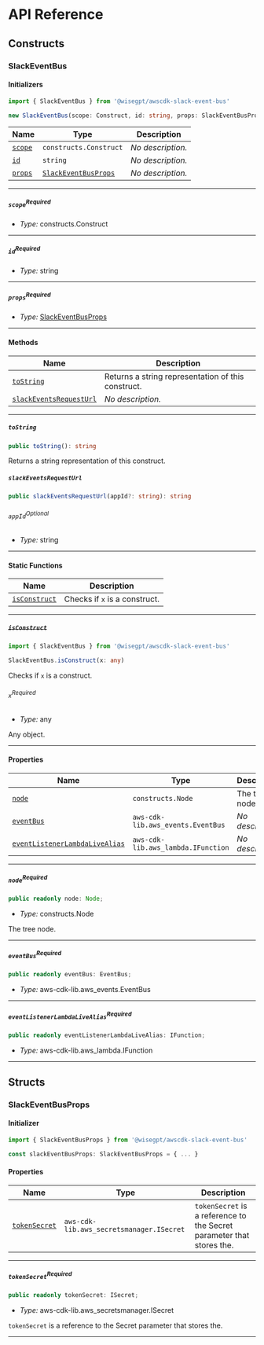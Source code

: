 # API Reference <a name="API Reference" id="api-reference"></a>

## Constructs <a name="Constructs" id="Constructs"></a>

### SlackEventBus <a name="SlackEventBus" id="@wisegpt/awscdk-slack-event-bus.SlackEventBus"></a>

#### Initializers <a name="Initializers" id="@wisegpt/awscdk-slack-event-bus.SlackEventBus.Initializer"></a>

```typescript
import { SlackEventBus } from '@wisegpt/awscdk-slack-event-bus'

new SlackEventBus(scope: Construct, id: string, props: SlackEventBusProps)
```

| **Name** | **Type** | **Description** |
| --- | --- | --- |
| <code><a href="#@wisegpt/awscdk-slack-event-bus.SlackEventBus.Initializer.parameter.scope">scope</a></code> | <code>constructs.Construct</code> | *No description.* |
| <code><a href="#@wisegpt/awscdk-slack-event-bus.SlackEventBus.Initializer.parameter.id">id</a></code> | <code>string</code> | *No description.* |
| <code><a href="#@wisegpt/awscdk-slack-event-bus.SlackEventBus.Initializer.parameter.props">props</a></code> | <code><a href="#@wisegpt/awscdk-slack-event-bus.SlackEventBusProps">SlackEventBusProps</a></code> | *No description.* |

---

##### `scope`<sup>Required</sup> <a name="scope" id="@wisegpt/awscdk-slack-event-bus.SlackEventBus.Initializer.parameter.scope"></a>

- *Type:* constructs.Construct

---

##### `id`<sup>Required</sup> <a name="id" id="@wisegpt/awscdk-slack-event-bus.SlackEventBus.Initializer.parameter.id"></a>

- *Type:* string

---

##### `props`<sup>Required</sup> <a name="props" id="@wisegpt/awscdk-slack-event-bus.SlackEventBus.Initializer.parameter.props"></a>

- *Type:* <a href="#@wisegpt/awscdk-slack-event-bus.SlackEventBusProps">SlackEventBusProps</a>

---

#### Methods <a name="Methods" id="Methods"></a>

| **Name** | **Description** |
| --- | --- |
| <code><a href="#@wisegpt/awscdk-slack-event-bus.SlackEventBus.toString">toString</a></code> | Returns a string representation of this construct. |
| <code><a href="#@wisegpt/awscdk-slack-event-bus.SlackEventBus.slackEventsRequestUrl">slackEventsRequestUrl</a></code> | *No description.* |

---

##### `toString` <a name="toString" id="@wisegpt/awscdk-slack-event-bus.SlackEventBus.toString"></a>

```typescript
public toString(): string
```

Returns a string representation of this construct.

##### `slackEventsRequestUrl` <a name="slackEventsRequestUrl" id="@wisegpt/awscdk-slack-event-bus.SlackEventBus.slackEventsRequestUrl"></a>

```typescript
public slackEventsRequestUrl(appId?: string): string
```

###### `appId`<sup>Optional</sup> <a name="appId" id="@wisegpt/awscdk-slack-event-bus.SlackEventBus.slackEventsRequestUrl.parameter.appId"></a>

- *Type:* string

---

#### Static Functions <a name="Static Functions" id="Static Functions"></a>

| **Name** | **Description** |
| --- | --- |
| <code><a href="#@wisegpt/awscdk-slack-event-bus.SlackEventBus.isConstruct">isConstruct</a></code> | Checks if `x` is a construct. |

---

##### ~~`isConstruct`~~ <a name="isConstruct" id="@wisegpt/awscdk-slack-event-bus.SlackEventBus.isConstruct"></a>

```typescript
import { SlackEventBus } from '@wisegpt/awscdk-slack-event-bus'

SlackEventBus.isConstruct(x: any)
```

Checks if `x` is a construct.

###### `x`<sup>Required</sup> <a name="x" id="@wisegpt/awscdk-slack-event-bus.SlackEventBus.isConstruct.parameter.x"></a>

- *Type:* any

Any object.

---

#### Properties <a name="Properties" id="Properties"></a>

| **Name** | **Type** | **Description** |
| --- | --- | --- |
| <code><a href="#@wisegpt/awscdk-slack-event-bus.SlackEventBus.property.node">node</a></code> | <code>constructs.Node</code> | The tree node. |
| <code><a href="#@wisegpt/awscdk-slack-event-bus.SlackEventBus.property.eventBus">eventBus</a></code> | <code>aws-cdk-lib.aws_events.EventBus</code> | *No description.* |
| <code><a href="#@wisegpt/awscdk-slack-event-bus.SlackEventBus.property.eventListenerLambdaLiveAlias">eventListenerLambdaLiveAlias</a></code> | <code>aws-cdk-lib.aws_lambda.IFunction</code> | *No description.* |

---

##### `node`<sup>Required</sup> <a name="node" id="@wisegpt/awscdk-slack-event-bus.SlackEventBus.property.node"></a>

```typescript
public readonly node: Node;
```

- *Type:* constructs.Node

The tree node.

---

##### `eventBus`<sup>Required</sup> <a name="eventBus" id="@wisegpt/awscdk-slack-event-bus.SlackEventBus.property.eventBus"></a>

```typescript
public readonly eventBus: EventBus;
```

- *Type:* aws-cdk-lib.aws_events.EventBus

---

##### `eventListenerLambdaLiveAlias`<sup>Required</sup> <a name="eventListenerLambdaLiveAlias" id="@wisegpt/awscdk-slack-event-bus.SlackEventBus.property.eventListenerLambdaLiveAlias"></a>

```typescript
public readonly eventListenerLambdaLiveAlias: IFunction;
```

- *Type:* aws-cdk-lib.aws_lambda.IFunction

---


## Structs <a name="Structs" id="Structs"></a>

### SlackEventBusProps <a name="SlackEventBusProps" id="@wisegpt/awscdk-slack-event-bus.SlackEventBusProps"></a>

#### Initializer <a name="Initializer" id="@wisegpt/awscdk-slack-event-bus.SlackEventBusProps.Initializer"></a>

```typescript
import { SlackEventBusProps } from '@wisegpt/awscdk-slack-event-bus'

const slackEventBusProps: SlackEventBusProps = { ... }
```

#### Properties <a name="Properties" id="Properties"></a>

| **Name** | **Type** | **Description** |
| --- | --- | --- |
| <code><a href="#@wisegpt/awscdk-slack-event-bus.SlackEventBusProps.property.tokenSecret">tokenSecret</a></code> | <code>aws-cdk-lib.aws_secretsmanager.ISecret</code> | `tokenSecret` is a reference to the Secret parameter that stores the. |

---

##### `tokenSecret`<sup>Required</sup> <a name="tokenSecret" id="@wisegpt/awscdk-slack-event-bus.SlackEventBusProps.property.tokenSecret"></a>

```typescript
public readonly tokenSecret: ISecret;
```

- *Type:* aws-cdk-lib.aws_secretsmanager.ISecret

`tokenSecret` is a reference to the Secret parameter that stores the.

---



